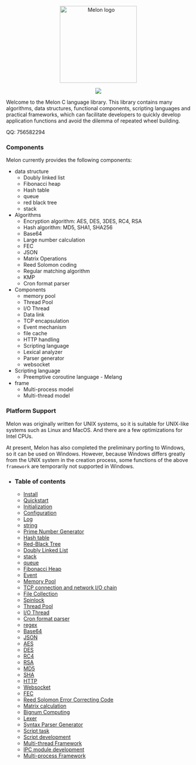 <p align="center"><img width="210" src="https://github.com/Water-Melon/Melon/blob/master/docs/logo.png?raw=true" alt="Melon logo"></p>
<p align="center"><img src="https://img.shields.io/github/license/Water-Melon/Melang" /></p>



Welcome to the Melon C language library. This library contains many algorithms, data structures, functional components, scripting languages and practical frameworks, which can facilitate developers to quickly develop application functions and avoid the dilemma of repeated wheel building.

QQ: 756582294


### Components

Melon currently provides the following components:

- data structure
  - Doubly linked list
  - Fibonacci heap
  - Hash table
  - queue
  - red black tree
  - stack
- Algorithms
   - Encryption algorithm: AES, DES, 3DES, RC4, RSA
   - Hash algorithm: MD5, SHA1, SHA256
   - Base64
   - Large number calculation
   - FEC
   - JSON
   - Matrix Operations
   - Reed Solomon coding
   - Regular matching algorithm
   - KMP
   - Cron format parser
- Components
   - memory pool
   - Thread Pool
   - I/O Thread
   - Data link
   - TCP encapsulation
   - Event mechanism
   - file cache
   - HTTP handling
   - Scripting language
   - Lexical analyzer
   - Parser generator
   - websocket
- Scripting language
   - Preemptive coroutine language - Melang
- frame
   - Multi-process model
   - Multi-thread model



### Platform Support

Melon was originally written for UNIX systems, so it is suitable for UNIX-like systems such as Linux and MacOS. And there are a few optimizations for Intel CPUs.

At present, Melon has also completed the preliminary porting to Windows, so it can be used on Windows. However, because Windows differs greatly from the UNIX system in the creation process, some functions of the above `framework` are temporarily not supported in Windows.



- ### Table of contents

  - [Install](https://water-melon.github.io/Melon/en/install.html)
  - [Quickstart](https://water-melon.github.io/Melon/en/quickstart.html)
  - [Initialization](https://water-melon.github.io/Melon/en/core_init.html)
  - [Configuration](https://water-melon.github.io/Melon/en/conf.html)
  - [Log](https://water-melon.github.io/Melon/en/log.html)
  - [string](https://water-melon.github.io/Melon/en/string.html)
  - [Prime Number Generator](https://water-melon.github.io/Melon/en/prime.html)
  - [Hash table](https://water-melon.github.io/Melon/en/hash.html)
  - [Red-Black Tree](https://water-melon.github.io/Melon/en/rbtree.html)
  - [Doubly Linked List](https://water-melon.github.io/Melon/en/double_linked_list.html)
  - [stack](https://water-melon.github.io/Melon/en/stack.html)
  - [queue](https://water-melon.github.io/Melon/en/queue.html)
  - [Fibonacci Heap](https://water-melon.github.io/Melon/en/fheap.html)
  - [Event](https://water-melon.github.io/Melon/en/event.html)
  - [Memory Pool](https://water-melon.github.io/Melon/en/mpool.html)
  - [TCP connection and network I/O chain](https://water-melon.github.io/Melon/en/tcp_io.html)
  - [File Collection](https://water-melon.github.io/Melon/en/file.html)
  - [Spinlock](https://water-melon.github.io/Melon/en/spinlock.html)
  - [Thread Pool](https://water-melon.github.io/Melon/en/threadpool.html)
  - [I/O Thread](https://water-melon.github.io/Melon/en/iothread.html)
  - [Cron format parser](https://water-melon.github.io/Melon/en/cron.html)
  - [regex](https://water-melon.github.io/Melon/en/regex.html)
  - [Base64](https://water-melon.github.io/Melon/en/base64.html)
  - [JSON](https://water-melon.github.io/Melon/en/json.html)
  - [AES](https://water-melon.github.io/Melon/en/aes.html)
  - [DES](https://water-melon.github.io/Melon/en/des.html)
  - [RC4](https://water-melon.github.io/Melon/en/rc4.html)
  - [RSA](https://water-melon.github.io/Melon/en/rsa.html)
  - [MD5](https://water-melon.github.io/Melon/en/md5.html)
  - [SHA](https://water-melon.github.io/Melon/en/sha.html)
  - [HTTP](https://water-melon.github.io/Melon/en/http.html)
  - [Websocket](https://water-melon.github.io/Melon/en/websocket.html)
  - [FEC](https://water-melon.github.io/Melon/en/fec.html)
  - [Reed Solomon Error Correcting Code](https://water-melon.github.io/Melon/en/reedsolomon.html)
  - [Matrix calculation](https://water-melon.github.io/Melon/en/matrix.html)
  - [Bignum Computing](https://water-melon.github.io/Melon/en/bignum.html)
  - [Lexer](https://water-melon.github.io/Melon/en/lex.html)
  - [Syntax Parser Generator](https://water-melon.github.io/Melon/en/parser_generator.html)
  - [Script task](https://water-melon.github.io/Melon/en/melang.html)
  - [Script development](https://water-melon.github.io/Melon/en/melang-dev.html)
  - [Multi-thread Framework](https://water-melon.github.io/Melon/en/multithread.html)
  - [IPC module development](https://water-melon.github.io/Melon/en/ipc.html)
  - [Multi-process Framework](https://water-melon.github.io/Melon/en/multiprocess.html)
